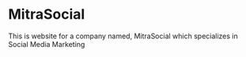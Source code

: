 # MitraSocial
This is website for a company named, MitraSocial which specializes in Social Media Marketing 
